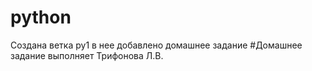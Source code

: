 # python
Создана ветка  py1  в нее добавлено домашнее задание
#Домашнее задание выполняет Трифонова Л.В.
